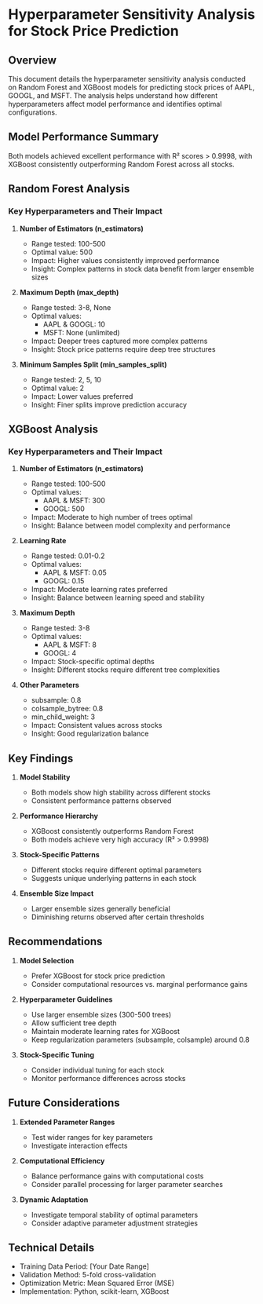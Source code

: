 # Hyperparameter Sensitivity Analysis for Stock Price Prediction

## Overview
This document details the hyperparameter sensitivity analysis conducted on Random Forest and XGBoost models for predicting stock prices of AAPL, GOOGL, and MSFT. The analysis helps understand how different hyperparameters affect model performance and identifies optimal configurations.

## Model Performance Summary
Both models achieved excellent performance with R² scores > 0.9998, with XGBoost consistently outperforming Random Forest across all stocks.

## Random Forest Analysis

### Key Hyperparameters and Their Impact

1. **Number of Estimators (n_estimators)**
   - Range tested: 100-500
   - Optimal value: 500
   - Impact: Higher values consistently improved performance
   - Insight: Complex patterns in stock data benefit from larger ensemble sizes

2. **Maximum Depth (max_depth)**
   - Range tested: 3-8, None
   - Optimal values:
     - AAPL & GOOGL: 10
     - MSFT: None (unlimited)
   - Impact: Deeper trees captured more complex patterns
   - Insight: Stock price patterns require deep tree structures

3. **Minimum Samples Split (min_samples_split)**
   - Range tested: 2, 5, 10
   - Optimal value: 2
   - Impact: Lower values preferred
   - Insight: Finer splits improve prediction accuracy

## XGBoost Analysis

### Key Hyperparameters and Their Impact

1. **Number of Estimators (n_estimators)**
   - Range tested: 100-500
   - Optimal values:
     - AAPL & MSFT: 300
     - GOOGL: 500
   - Impact: Moderate to high number of trees optimal
   - Insight: Balance between model complexity and performance

2. **Learning Rate**
   - Range tested: 0.01-0.2
   - Optimal values:
     - AAPL & MSFT: 0.05
     - GOOGL: 0.15
   - Impact: Moderate learning rates preferred
   - Insight: Balance between learning speed and stability

3. **Maximum Depth**
   - Range tested: 3-8
   - Optimal values:
     - AAPL & MSFT: 8
     - GOOGL: 4
   - Impact: Stock-specific optimal depths
   - Insight: Different stocks require different tree complexities

4. **Other Parameters**
   - subsample: 0.8
   - colsample_bytree: 0.8
   - min_child_weight: 3
   - Impact: Consistent values across stocks
   - Insight: Good regularization balance

## Key Findings

1. **Model Stability**
   - Both models show high stability across different stocks
   - Consistent performance patterns observed

2. **Performance Hierarchy**
   - XGBoost consistently outperforms Random Forest
   - Both models achieve very high accuracy (R² > 0.9998)

3. **Stock-Specific Patterns**
   - Different stocks require different optimal parameters
   - Suggests unique underlying patterns in each stock

4. **Ensemble Size Impact**
   - Larger ensemble sizes generally beneficial
   - Diminishing returns observed after certain thresholds

## Recommendations

1. **Model Selection**
   - Prefer XGBoost for stock price prediction
   - Consider computational resources vs. marginal performance gains

2. **Hyperparameter Guidelines**
   - Use larger ensemble sizes (300-500 trees)
   - Allow sufficient tree depth
   - Maintain moderate learning rates for XGBoost
   - Keep regularization parameters (subsample, colsample) around 0.8

3. **Stock-Specific Tuning**
   - Consider individual tuning for each stock
   - Monitor performance differences across stocks

## Future Considerations

1. **Extended Parameter Ranges**
   - Test wider ranges for key parameters
   - Investigate interaction effects

2. **Computational Efficiency**
   - Balance performance gains with computational costs
   - Consider parallel processing for larger parameter searches

3. **Dynamic Adaptation**
   - Investigate temporal stability of optimal parameters
   - Consider adaptive parameter adjustment strategies

## Technical Details
- Training Data Period: [Your Date Range]
- Validation Method: 5-fold cross-validation
- Optimization Metric: Mean Squared Error (MSE)
- Implementation: Python, scikit-learn, XGBoost 